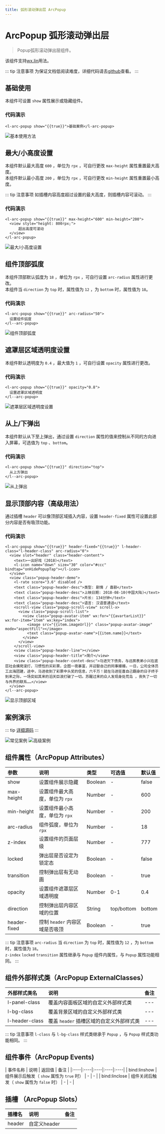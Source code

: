 ```yaml
---
title: 弧形滚动弹出层 ArcPopup
---
```


# <H2Icon/> ArcPopup 弧形滚动弹出层

> Popup弧形滚动弹出层组件。


该组件支持<a href="/start/wx.html">wx.lin</a>用法。

::: tip 注意事项
 为保证文档低阅读难度，详细代码请去[github](https://github.com/TaleLin/lin-ui/tree/develop/examples/pages/components/view/pages/arc-popup "github")查看。
:::

## 基础使用

本组件可设置 `show` 属性展示或隐藏组件。
### 代码演示
```wxml
<l-arc-popup show="{{true}}">基础案例</l-arc-popup>
```
![基本使用方法](/screenshots/arc-popup/1.png)

## 最大/小高度设置

本组件默认最大高度 `600` ，单位为 `rpx` ，可自行更改 `max-height` 属性重置最大高度。  
本组件默认最小高度 `200` ，单位为 `rpx` ，可自行更改 `min-height` 属性重置最小高度。 

::: tip 注意事项
  如插槽内容高度超过设置的最大高度，则插槽内容可滚动。
:::
### 代码演示
```wxml
<l-arc-popup show="{{true}}" max-height="600" min-height="200">
  <view style="height: 800rpx;">
      超出高度可滚动
  </view>
</l-arc-popup>
```
![最大/小高度设置](/screenshots/arc-popup/2.png)


## 组件顶部弧度

本组件顶部默认弧度为 `18` ，单位为 `rpx` ，可自行设置 `arc-radius` 属性进行更改。  
本组件当 `direction` 为 `top` 时，属性值为 `12` ，为 `bottom` 时，属性值为 `18`。
### 代码演示
```wxml
<l-arc-popup show="{{true}}" arc-radius="50">
  设置组件弧度
</l--arc-popup>
```
![组件顶部弧度](/screenshots/arc-popup/3.png)


## 遮罩层区域透明度设置

本组件默认透明度为 `0.4` ，最大值为 `1` ，可自行设置 `opacity` 属性进行更改。
### 代码演示
```wxml
<l-arc-popup show="{{true}}" opacity="0.8">
  设置遮罩区域透明度
</l--arc-popup>
```
![遮罩层区域透明度设置](/screenshots/arc-popup/4.png)

## 从上/下弹出

本组件默认从下至上弹出，通过设置 `direction` 属性的值来控制从不同的方向进入屏幕，可选值为 `top` 、`bottom`。
### 代码演示
```wxml
<l-arc-popup show="{{true}}" direction="top">
  从上方弹出
</l--arc-popup>
```
![从上弹出](/screenshots/arc-popup/5.png)

## 显示顶部内容（高级用法）

通过插槽 `header` 可以像顶部区域插入内容，设置 `header-fixed` 属性可设置此部分内容是否有吸顶功能。

### 代码演示
```wxml
<l-arc-popup show="{{true}}" header-fixed="{{true}}" l-header-class="l-header-class" arc-radius="0">
  <view slot="header" class="header-content">
    <text>一出好戏 (2018)</text>
    <l-icon name="down" size="30" color="#ccc" bindtap="onHidePopupTap"></l-icon>
  </view>
  <view class="popup-header-demo">
    <l-rate score="3.6" disabled />
    <text class="popup-header-desc">类型: 剧情 / 喜剧</text>
    <text class="popup-header-desc">上映日期: 2018-08-10(中国大陆)</text>
    <text class="popup-header-desc">片长: 134分钟</text>
    <text class="popup-header-desc">语言: 汉语普通话</text>
    <scroll-view class="popup-scroll-view" scroll-x>
      <view class="popup-scroll-list">
        <view class="popup-avatar-item" wx:for="{{avartarList}}" wx:for-item="item" wx:key="index">
          <image src="{{item.imageUrl}}" class="popup-avatar-image" mode="aspectFill"></image>
          <text class="popup-avatar-name">{{item.name}}</text>
        </view>
      </view>
    </scroll-view>
    <view class="popup-header-line"></view>
    <view class="popup-header-title">简介</view>
    <view class="popup-header-contet-desc">马进欠下债务，与远房表弟小兴在底层社会摸爬滚打，习惯性的买彩票，企图一夜暴富，并迎娶自己的同事姗姗。一日，公司全体员工出海团建，途中，马进收到了彩票中头奖的信息，六千万！就在马进狂喜自己翻身的日子终于到来之际，一场突如其来的滔天巨浪打破了一切。苏醒过来的众人发现身处荒岛 ，丧失了一切与外界的联系……</view>
  </view>
</l--arc-popup>
```
![显示顶部区域](/screenshots/arc-popup/6.png)

## 案例演示
::: tip
[详细源码](https://github.com/TaleLin/lin-ui/tree/develop/examples/pages/components/view/pages/arc-popup "详细源码")
::: 

![常见案例](/screenshots/arc-popup/7.png)
![高级案例](/screenshots/arc-popup/8.png)


## 组件属性（ArcPopup Attributes）

| 参数 | 说明 | 类型 | 可选值 | 默认值 |  
|:----|:----|:----|:----|:----|
| show	| 设置组件展示隐藏	| Boolean | - | false |
| max-height	| 设置组件最大高度，单位为 `rpx`	| Number | - | 600 |
| min-height	| 设置组件最小高度，单位为 `rpx`	| Number | - | 200 |
| arc-radius	| 组件弧度，单位为 `rpx`	| Number | - | 18 |
| z-index	| 设置组件的页面层级		| Number | - | 777 |
| locked   | 弹出层是否设定为锁定态 | Boolean | - | false |
| transition | 控制弹出层有无动画 | Boolean |  -  | true  | 
| opacity	| 设置组件遮罩层区域透明度	| Number | 0-1 | 0.4 |
| direction | 控制弹出层内容区域的位置 | String |  top/bottom  | bottom  | 
| header-fixed | 控制 `header` 内容区域是否吸顶 | Boolean |  -  | true  | 

::: tip 注意事项
  `arc-radius` 当 `direction` 为 `top` 时，属性值为 `12` ，为 `bottom` 时，属性值为 `18`。  
  `z-index` `locked` `transition` 属性继承与 `Popup` 组件内属性，与 `Popup` 属性功能相同。
:::

## 组件外部样式类（ArcPopup ExternalClasses）
| 外部样式类名 | 说明 | 备注 |
| :--------- | :----------------- | :----- |
| l-panel-class   | 覆盖内容面板区域的自定义外部样式类   |  ---   | 
| l-bg-class   | 覆盖背景区域的自定义外部样式类   |  ---   | 
| l-header-class   | 覆盖 `header` 插槽区域的自定义外部样式类   |  ---   | 

<!-- | l-class   | 覆盖整个组件区域的自定义外部样式类   |  ---   |  -->


::: tip 注意事项
 `l-class` 与 `l-bg-class` 样式类继承于 `Popup` ，与 `Popup` 样式类功能相同。
:::

## 组件事件（ArcPopup Events)

| 事件名称 | 说明 | 返回值	 | 备注 |
|:----|:----|:----|:----|:----|
| bind:linshow	| 组件展示后触发（ `show` 属性为 `true` 时）	| - | - | 
| bind:linclose	| 组件关闭后触发（ `show` 属性为 `false` 时）	| - | - | 

## 插槽 （ArcPopup Slots）

| 插槽名   | 说明 | 备注|  
|:----|:----|:----|
|header |自定义header | |

<RightMenu />


